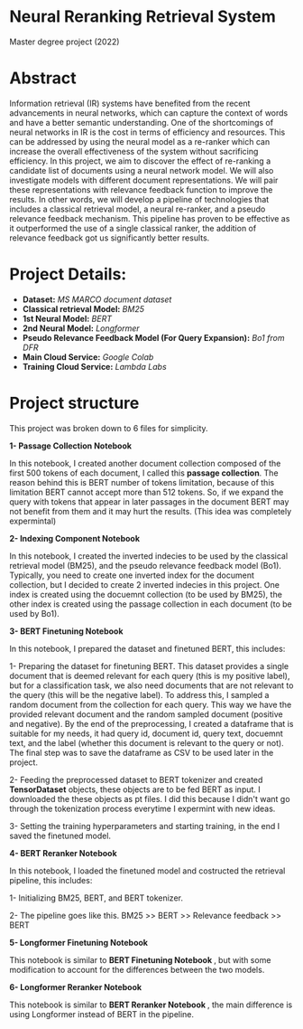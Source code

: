 # Neural Reranking Retrieval System
Master degree project (2022)

# Abstract

Information retrieval (IR) systems have benefited from the recent advancements in neural networks, which can capture the context of words and have a better semantic understanding. One of the shortcomings of neural networks in IR is the cost in terms of efficiency and resources. This can be addressed by using the neural model as a re-ranker which can increase the overall effectiveness of the system without sacrificing efficiency.
In this project, we aim to discover the effect of re-ranking a candidate list of documents using a neural network model. We will also investigate models with different document representations. We will pair these representations with relevance feedback function to improve the results. In other words, we will develop a pipeline of technologies that includes a classical retrieval model, a neural re-ranker, and a pseudo relevance feedback mechanism.
This pipeline has proven to be effective as it outperformed the use of a single classical ranker, the addition of relevance feedback got us significantly better results.

# Project Details: 
<ul>
<li> <b>Dataset:</b> <i>MS MARCO document dataset </i> </li>
<li><b>Classical retrieval Model:</b> <i>BM25</i>  </li>
<li><b>1st Neural Model:</b> <i>BERT</i> </li>
<li><b>2nd Neural Model:</b> <i>Longformer</i> </li>
<li><b>Pseudo Relevance Feedback Model (For Query Expansion):</b> <i>Bo1 from DFR</i> </li>
<li><b>Main Cloud Service:</b> <i>Google Colab</i> </li>
<li><b>Training Cloud Service:</b> <i>Lambda Labs</i> </li>
</ul>

# Project structure
This project was broken down to 6 files for simplicity.

**1- Passage Collection Notebook**

In this notebook, I created another document collection composed of the first 500 tokens of each document, I called this <b>passage collection</b>. The reason behind this is BERT number of tokens limitation, because of this limitation BERT cannot accept more than 512 tokens. So, if we expand the query with tokens that appear in later passages in the document BERT may not benefit from them and it may hurt the results. (This idea was completely expermintal)


**2- Indexing Component Notebook**

In this notebook, I created the inverted indecies to be used by the classical retrieval model (BM25), and the pseudo relevance feedback model (Bo1). Typically, you need to create one inverted index for the document collection, but I decided to create 2 inverted indecies in this project. One index is created using the docuemnt collection (to be used by BM25), the other index is created using the passage collection in each document (to be used by Bo1).


**3- BERT Finetuning Notebook**

In this notebook, I prepared the dataset and finetuned BERT, this includes:

1- Preparing the dataset for finetuning BERT. This dataset provides a single document that is deemed relevant for each query (this is my positive label), but for a classification task, we also need documents that are not relevant to the query (this will be the negative label). To address this, I sampled a random document from the collection for each query. This way we have the provided relevant document and the random sampled document (positive and negative). By the end of the preprocessing, I created a dataframe that is suitable for my needs, it had query id, document id, query text, docuemnt text, and the label (whether this document is relevant to the query or not). The final step was to save the dataframe as CSV to be used later in the project.

2- Feeding the preprocessed dataset to BERT tokenizer and created <b>TensorDataset</b> objects, these objects are to be fed BERT as input. I downloaded the these objects as pt files. I did this because I didn't want go through the tokenization process everytime I expermint with new ideas.

3- Setting the training hyperparameters and starting training, in the end I saved the finetuned model. 


**4- BERT Reranker Notebook**

In this notebook, I loaded the finetuned model and costructed the retrieval pipeline, this includes:

1- Initializing BM25, BERT, and BERT tokenizer.

2- The pipeline goes like this. BM25 >> BERT >> Relevance feedback >> BERT


**5- Longformer Finetuning Notebook**

This notebook is similar to <b> BERT Finetuning Notebook </b>, but with some modification to account for the differences between the two models.


**6- Longformer Reranker Notebook**

This notebook is similar to <b> BERT Reranker Notebook </b>, the main difference is using Longformer instead of BERT in the pipeline.


